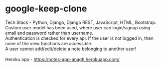 # google-keep-clone<br />
Tech Stack - Python, Django, Django REST, JavaScript, HTML, Bootstrap. <br />
Custom user model has been used, where user can login/signup using email and password rather than username. <br />
Authentication is checked for every api. If the user is not logged in, then none of the view functions are accessible. <br />
A user cannot add/edit/delete a note belonging to another user! <br />
<br />
Heroku app - https://notes-app-anagh.herokuapp.com/
